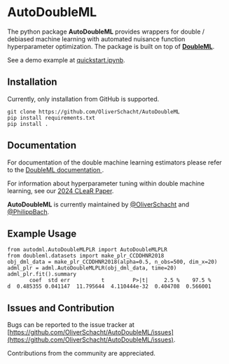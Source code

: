 # AutoDoubleML

The python package **AutoDoubleML** provides wrappers for double / debiased machine learning with automated nuisance function hyperparameter optimization. The package is built on top of [**DoubleML**](https://docs.doubleml.org).

See a demo example at [quickstart.ipynb](quickstart.ipynb).

## Installation

Currently, only installation from GitHub is supported.

```{bash}
git clone https://github.com/OliverSchacht/AutoDoubleML
pip install requirements.txt
pip install .
```

## Documentation

For documentation of the double machine learning estimators please refer to the [DoubleML documentation ](https://docs.doubleml.org).

For information about hyperparameter tuning within double machine learning, see our [2024 CLeaR Paper](https://proceedings.mlr.press/v236/bach24a/bach24a.pdf).

**AutoDoubleML** is currently maintained by [@OliverSchacht](https://github.com/OliverSchacht) and [@PhilippBach](https://github.com/PhilippBach).

## Example Usage

```{python}
from autodml.AutoDoubleMLPLR import AutoDoubleMLPLR
from doubleml.datasets import make_plr_CCDDHNR2018
obj_dml_data = make_plr_CCDDHNR2018(alpha=0.5, n_obs=500, dim_x=20)
adml_plr = adml.AutoDoubleMLPLR(obj_dml_data, time=20)
adml_plr.fit().summary
       coef  std err          t         P>|t|     2.5 %    97.5 %
d  0.485355 0.041147  11.795644  4.110444e-32  0.404708  0.566001
```
## Issues and Contribution

Bugs can be reported to the issue tracker at [https://github.com/OliverSchacht/AutoDoubleML/issues](https://github.com/OliverSchacht/AutoDoubleML/issues).

Contributions from the community are appreciated.